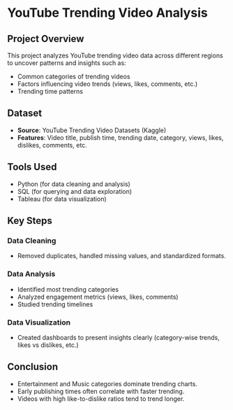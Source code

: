 # YouTube Trending Video Analysis

## Project Overview
This project analyzes YouTube trending video data across different regions to uncover patterns and insights such as:
- Common categories of trending videos
- Factors influencing video trends (views, likes, comments, etc.)
- Trending time patterns

## Dataset
- **Source**: YouTube Trending Video Datasets (Kaggle)
- **Features**: Video title, publish time, trending date, category, views, likes, dislikes, comments, etc.

## Tools Used
- Python (for data cleaning and analysis)
- SQL (for querying and data exploration)
- Tableau (for data visualization)

## Key Steps
### Data Cleaning
- Removed duplicates, handled missing values, and standardized formats.

### Data Analysis
- Identified most trending categories
- Analyzed engagement metrics (views, likes, comments)
- Studied trending timelines

### Data Visualization
- Created dashboards to present insights clearly (category-wise trends, likes vs dislikes, etc.)

## Conclusion
- Entertainment and Music categories dominate trending charts.
- Early publishing times often correlate with faster trending.
- Videos with high like-to-dislike ratios tend to trend longer.
